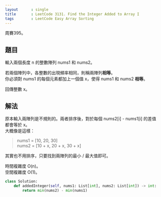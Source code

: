 ```yaml
---
layout      : single
title       : LeetCode 3131. Find the Integer Added to Array I
tags        : LeetCode Easy Array Sorting
---
```

周賽395。

## 題目

輸入兩個長度 n 的整數陣列 nums1 和 nums2。  

若兩個陣列中，各整數的出現頻率相同，則稱兩陣列**相等**。  
你必須對 nums1 的每個元素都加上一個值 x，使得 nums1 和 nums2 **相等**。  

回傳整數 x。  

## 解法

原本輸入兩陣列是不規則的。兩者排序後，對於每個 nums2[i] - nums1[i] 的差值都會等於 x。  
大概像是這樣：  
> nums1 = [10, 20, 30]  
> nums2 = [10 + x, 20 + x, 30 + x]  

其實也不用排序，只要找到兩陣列的最小 / 最大值即可。  

時間複雜度 O(n)。  
空間複雜度 O(1)。  

```python
class Solution:
    def addedInteger(self, nums1: List[int], nums2: List[int]) -> int:
        return min(nums2) - min(nums1)
```
